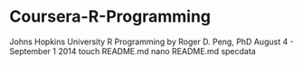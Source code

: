 # Coursera-R-Programming
Johns Hopkins University R Programming by Roger D. Peng, PhD August 4 - September 1 2014
touch README.md
nano README.md
specdata
